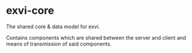 # exvi-core
The shared core & data model for exvi.

Contains components which are shared between the server and client and means of transmission of said components.
